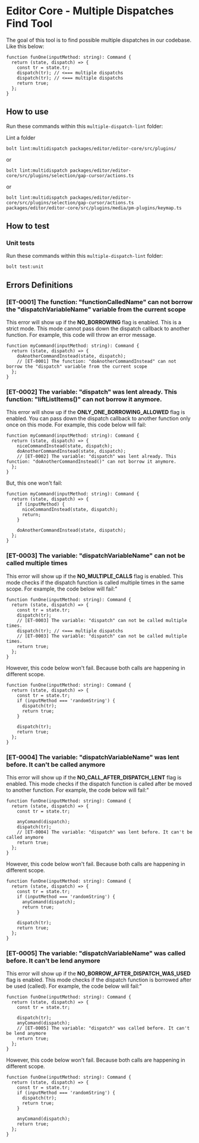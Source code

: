 # Editor Core - Multiple Dispatches Find Tool

The goal of this tool is to find possible multiple dispatches in our codebase. Like this below:

```
function funOne(inputMethod: string): Command {
  return (state, dispatch) => {
    const tr = state.tr;
    dispatch(tr); // <=== multiple dispatchs
    dispatch(tr); // <=== multiple dispatchs
    return true;
  };
}

```

## How to use
Run these commands within this `multiple-dispatch-lint` folder:

Lint a folder

```
bolt lint:multidispatch packages/editor/editor-core/src/plugins/
```

or

```
bolt lint:multidispatch packages/editor/editor-core/src/plugins/selection/gap-cursor/actions.ts
```

or

```
bolt lint:multidispatch packages/editor/editor-core/src/plugins/selection/gap-cursor/actions.ts packages/editor/editor-core/src/plugins/media/pm-plugins/keymap.ts
```

## How to test

### Unit tests
Run these commands within this `multiple-dispatch-lint` folder:

```
bolt test:unit
```

## Errors Definitions

### [ET-0001] The function: "functionCalledName" can not borrow the "dispatchVariableName" variable from the current scope

This error will show up if the **NO_BORROWING** flag is enabled. This is a strict mode. This mode cannot pass down the dispatch callback to another function. For example, this code will throw an error message.

```
function myCommand(inputMethod: string): Command {
  return (state, dispatch) => {
    doAnotherCommandInstead(state, dispatch);
    // [ET-0001] The function: "doAnotherCommandInstead" can not borrow the "dispatch" variable from the current scope
  };
}
```

### [ET-0002] The variable: "dispatch" was lent already. This function: "liftListItems()" can not borrow it anymore.

This error will show up if the **ONLY_ONE_BORROWING_ALLOWED** flag is enabled. You can pass down the dispatch callback to another function only once on this mode. For example, this code below will fail:

```
function myCommand(inputMethod: string): Command {
  return (state, dispatch) => {
    niceCommandInstead(state, dispatch);
    doAnotherCommandInstead(state, dispatch);
    // [ET-0002] The variable: "dispatch" was lent already. This function: "doAnotherCommandInstead()" can not borrow it anymore.
  };
}
```

But, this one won't fail:

```
function myCommand(inputMethod: string): Command {
  return (state, dispatch) => {
    if (inputMethod) {
      niceCommandInstead(state, dispatch);
      return;
    }

    doAnotherCommandInstead(state, dispatch);
  };
}
```

### [ET-0003] The variable: "dispatchVariableName" can not be called multiple times

This error will show up if the **NO_MULTIPLE_CALLS** flag is enabled. This mode checks if the dispatch function is called multiple times in the same scope. For example, the code below will fail:"

```
function funOne(inputMethod: string): Command {
  return (state, dispatch) => {
    const tr = state.tr;
    dispatch(tr);
    // [ET-0003] The variable: "dispatch" can not be called multiple times.
    dispatch(tr); // <=== multiple dispatchs
    // [ET-0003] The variable: "dispatch" can not be called multiple times.
    return true;
  };
}
```

However, this code below won't fail. Because both calls are happening in different scope.

```
function funOne(inputMethod: string): Command {
  return (state, dispatch) => {
    const tr = state.tr;
    if (inputMethod === 'randomString') {
      dispatch(tr);
      return true;
    }

    dispatch(tr);
    return true;
  };
}
```

### [ET-0004] The variable: "dispatchVariableName" was lent before. It can't be called anymore

This error will show up if the **NO_CALL_AFTER_DISPATCH_LENT** flag is enabled. This mode checks if the dispatch function is called after be moved to another function. For example, the code below will fail:"

```
function funOne(inputMethod: string): Command {
  return (state, dispatch) => {
    const tr = state.tr;

    anyComand(dispatch);
    dispatch(tr);
    // [ET-0004] The variable: "dispatch" was lent before. It can't be called anymore
    return true;
  };
}
```

However, this code below won't fail. Because both calls are happening in different scope.

```
function funOne(inputMethod: string): Command {
  return (state, dispatch) => {
    const tr = state.tr;
    if (inputMethod === 'randomString') {
      anyComand(dispatch);
      return true;
    }

    dispatch(tr);
    return true;
  };
}
```

### [ET-0005] The variable: "dispatchVariableName" was called before. It can't be lend anymore

This error will show up if the **NO_BORROW_AFTER_DISPATCH_WAS_USED** flag is enabled. This mode checks if the dispatch function is borrowed after be used (called). For example, the code below will fail:"

```
function funOne(inputMethod: string): Command {
  return (state, dispatch) => {
    const tr = state.tr;

    dispatch(tr);
    anyComand(dispatch);
    // [ET-0005] The variable: "dispatch" was called before. It can't be lend anymore
    return true;
  };
}
```

However, this code below won't fail. Because both calls are happening in different scope.

```
function funOne(inputMethod: string): Command {
  return (state, dispatch) => {
    const tr = state.tr;
    if (inputMethod === 'randomString') {
      dispatch(tr);
      return true;
    }

    anyComand(dispatch);
    return true;
  };
}
```

